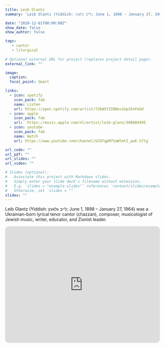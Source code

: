 ```yaml
---
title: Leib Glantz
summary: 'Leib Glantz (Yiddish: לייב גלאנץ; June 1, 1898 – January 27, 1964) was a Ukrainian-born lyrical tenor cantor (chazzan), composer, musicologist of Jewish music, writer, educator, and Zionist leader.'

date: "2020-12-01T00:00:00Z"
show_date: false
show_auhtor: false

tags:
   - cantor
   - liturgical
   
# Optional external URL for project (replaces project detail page).
external_link: ""

image:
  caption: 
  focal_point: Smart

links:
  - icon: spotify
    icon_pack: fab
    name: Listen
    url: https://open.spotify.com/artist/72bN5YZIBNnx1Gp3SnPaGd
  - icon: apple
    icon_pack: fab
    url:  https://music.apple.com/nl/artist/leib-glanz/398084495
  - icon: youtube
    icon_pack: fab
    name: Watch
    url: https://www.youtube.com/channel/UCDTqpM7SoWlmtI_pwE-S7tg

url_code: ""
url_pdf: ""
url_slides: ""
url_video: ""

# Slides (optional).
#   Associate this project with Markdown slides.
#   Simply enter your slide deck's filename without extension.
#   E.g. `slides = "example-slides"` references `content/slides/example-slides.md`.
#   Otherwise, set `slides = ""`.
slides: ""
---
```


Leib Glantz (Yiddish: לייב גלאנץ; June 1, 1898 – January 27, 1964) was a Ukrainian-born lyrical tenor cantor (chazzan), composer, musicologist of Jewish music, writer, educator, and Zionist leader.

<iframe style="border-radius:12px" src="https://open.spotify.com/artist/72bN5YZIBNnx1Gp3SnPaGd" width="100%" height="380" frameBorder="0" allowfullscreen="" allow="autoplay; clipboard-write; encrypted-media; fullscreen; picture-in-picture" loading="lazy"></iframe>
